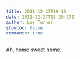```yaml
---
title: 2011-12-27T19-35
date: 2011-12-27T19:35:17Z
author: Lee Turner
showtoc: false
comments: true
---
```


Ah, home sweet home.

